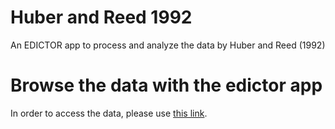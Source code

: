 # Huber and Reed 1992
An EDICTOR app to process and analyze the data by Huber and Reed (1992)

# Browse the data with the edictor app

In order to access the data, please use [this link](http://tsv.lingpy.org?file=huber1992&remote_dbase=huber1992&columns=DOCULECT|CONCEPT|COUNTERPART|TOKENS|ALIGNMENT|COGID&basics=DOCULECT|CONCEPT|COUNTERPART|TOKENS|ALIGNMENT|COGID&formatter=COGID). 


